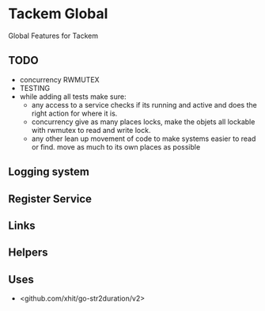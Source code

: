 # Tackem Global
Global Features for Tackem
## TODO
- concurrency RWMUTEX
- TESTING
- while adding all tests make sure:
  - any access to a service checks if its running and active and does the right action for where it is.
  - concurrency give as many places locks, make the objets all lockable with rwmutex to read and write lock.
  - any other lean up movement of code to make systems easier to read or find. move as much to its own places as possible
## Logging system

## Register Service

## Links

## Helpers
## Uses
- <github.com/xhit/go-str2duration/v2>
